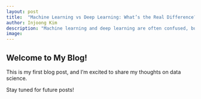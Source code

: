 ```yaml
---
layout: post
title:  "Machine Learning vs Deep Learning: What’s the Real Difference?"
author: Injoong Kim
description: "Machine learning and deep learning are often confused, but they work in distinct ways. In this post, we’ll quickly break down their key differences and their real-life applications."
image:
---
```


## Welcome to My Blog!
This is my first blog post, and I’m excited to share my thoughts on data science.

Stay tuned for future posts!
